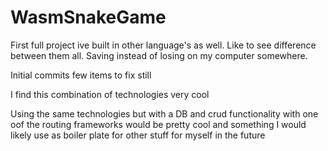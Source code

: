 # WasmSnakeGame

First full project ive built in other language's as well. Like to see difference between them all. Saving instead of losing on my computer somewhere. 

Initial commits few items to fix still

I find this combination of technologies very cool

Using the same technologies but with a DB and crud functionality with one oof the routing frameworks would be pretty cool and something I would likely use as boiler plate for other stuff for myself in the future

